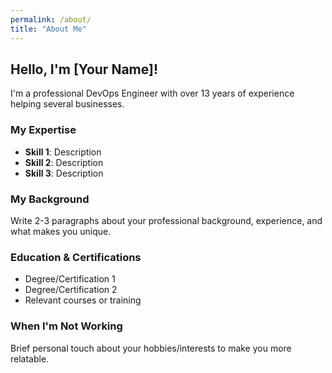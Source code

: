 ```yaml
---
permalink: /about/
title: "About Me"
---
```


## Hello, I'm [Your Name]!

I'm a professional DevOps Engineer with over 13 years of experience helping several businesses.

### My Expertise
- **Skill 1**: Description
- **Skill 2**: Description  
- **Skill 3**: Description

### My Background
Write 2-3 paragraphs about your professional background, experience, and what makes you unique.

### Education & Certifications
- Degree/Certification 1
- Degree/Certification 2
- Relevant courses or training

### When I'm Not Working
Brief personal touch about your hobbies/interests to make you more relatable.